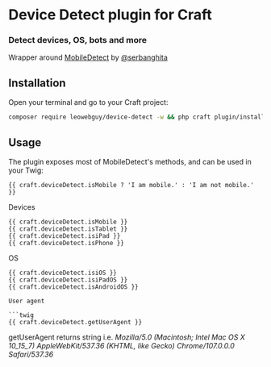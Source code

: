 # Device Detect plugin for Craft

### Detect devices, OS, bots and more

Wrapper around [MobileDetect](http://mobiledetect.net/) by [@serbanghita](https://github.com/serbanghita)

## Installation

Open your terminal and go to your Craft project:

```bash
composer require leowebguy/device-detect -w && php craft plugin/install device-detect
```

## Usage

The plugin exposes most of MobileDetect's methods, and can be used in your Twig:

```twig
{{ craft.deviceDetect.isMobile ? 'I am mobile.' : 'I am not mobile.' }}
```

Devices

```twig
{{ craft.deviceDetect.isMobile }}
{{ craft.deviceDetect.isTablet }}
{{ craft.deviceDetect.isiPad }}
{{ craft.deviceDetect.isPhone }}
```

OS

```twig
{{ craft.deviceDetect.isiOS }}
{{ craft.deviceDetect.isiPadOS }}
{{ craft.deviceDetect.isAndroidOS }}

User agent

```twig
{{ craft.deviceDetect.getUserAgent }}
```

getUserAgent returns string i.e. _Mozilla/5.0 (Macintosh; Intel Mac OS X 10_15_7) AppleWebKit/537.36 (KHTML, like Gecko) Chrome/107.0.0.0 Safari/537.36_
